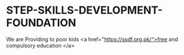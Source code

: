 # STEP-SKILLS-DEVELOPMENT-FOUNDATION
We are Providing to poor kids &lt;a href="https://ssdf.org.pk/">free and compulsory education &lt;/a> 
